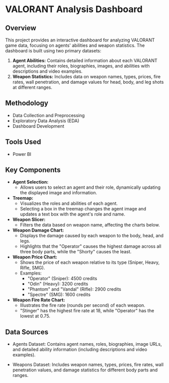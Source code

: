 
# VALORANT Analysis Dashboard

## Overview

This project provides an interactive dashboard for analyzing VALORANT game data, focusing on agents' abilities and weapon statistics. The dashboard is built using two primary datasets:

1.  **Agent Abilities:** Contains detailed information about each VALORANT agent, including their roles, biographies, images, and abilities with descriptions and video examples.
2.  **Weapon Statistics:** Includes data on weapon names, types, prices, fire rates, wall penetration, and damage values for head, body, and leg shots at different ranges.

## Methodology
- Data Collection and Preprocessing
- Exploratory Data Analysis (EDA)
- Dashboard Development

## Tools Used
- Power BI

## Key Components

*   **Agent Selection:**
    *   Allows users to select an agent and their role, dynamically updating the displayed image and information.
*   **Treemap:**
    *   Visualizes the roles and abilities of each agent.
    *   Selecting a box in the treemap changes the agent image and updates a text box with the agent's role and name.
*   **Weapon Slicer:**
    *   Filters the data based on weapon name, affecting the charts below.
*   **Weapon Damage Chart:**
    *   Displays the damage caused by each weapon to the body, head, and legs.
    *   Highlights that the "Operator" causes the highest damage across all three body parts, while the "Shorty" causes the least.
*   **Weapon Price Chart:**
    *   Shows the price of each weapon relative to its type (Sniper, Heavy, Rifle, SMG).
    *   Examples:
        *   "Operator" (Sniper): 4500 credits
        *   "Odin" (Heavy): 3200 credits
        *   "Phantom" and "Vandal" (Rifle): 2900 credits
        *   "Spectre" (SMG): 1600 credits
*   **Weapon Fire Rate Chart:**
    *   Illustrates the fire rate (rounds per second) of each weapon.
    *   "Stinger" has the highest fire rate at 18, while "Operator" has the lowest at 0.75.

## Data Sources
- Agents Dataset: Contains agent names, roles, biographies, image URLs, and detailed ability information (including descriptions and video examples).

- Weapons Dataset: Includes weapon names, types, prices, fire rates, wall penetration values, and damage statistics for different body parts and ranges.
  
